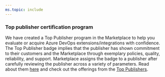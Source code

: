 ```yaml
---
ms.topic: include
---
```


### Top publisher certification program

We have created a Top Publisher program in the Marketplace to help you evaluate or acquire Azure DevOps extensions/integrations with confidence. The Top Publisher badge implies that the publisher has shown commitment to their customers and the Marketplace through exemplary policies, quality, reliability, and support. Marketplace assigns the badge to a publisher after carefully reviewing the publisher across a variety of parameters. Read about them [here](https://docs.microsoft.com/azure/devops/marketplace/trust?view=azure-devops#top-publisher) and check out the offerings from the [Top Publishers](https://marketplace.visualstudio.com/search?target=AzureDevOps&category=All%20categories&certified=certifiedpublishers&sortBy=Downloads).